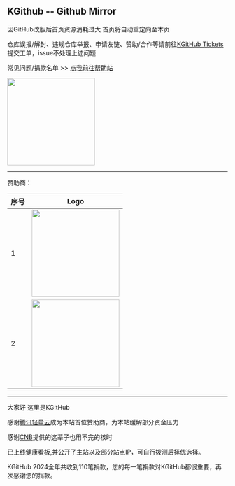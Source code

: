 ## KGithub -- Github Mirror

因GitHub改版后首页资源消耗过大 首页将自动重定向至本页

仓库误报/解封、违规仓库举报、申请友链、赞助/合作等请前往[KGitHub Tickets](https://ticket.kkgithub.com)提交工单，issue不处理上述问题

常见问题/捐款名单 >> [点我前往帮助站](https://help.kkgithub.com)

<a href="https://afdian.com/a/kgithub"><img width="200" src="https://pic1.afdiancdn.com/static/img/welcome/button-sponsorme.jpg" alt=""></a >

---------

赞助商：

| 序号 | Logo                                                         |
| ---- | ------------------------------------------------------------ |
| 1    | <a href="https://cloud.tencent.com/product/lighthouse?from=help.kkgithub.com&cps_key=e5032b6c916fa600e96dfcdad3034fe2"><img width="200" src="https://help.kkgithub.com/assets/images/sponsor/tencentcloud_lighthouse-bright.svg" alt=""></a > |
| 2    | <a href="https://cnb.cool"><img width="200" src="https://help.kkgithub.com/assets/images/sponsor/cnb-logo.jpg" alt=""></a > |

--------


大家好 这里是KGitHub



感谢[腾讯轻量云](https://cloud.tencent.com/product/lighthouse?from=kkgithub.com&cps_key=e5032b6c916fa600e96dfcdad3034fe2&cps_promotion_id=101568)成为本站首位赞助商，为本站缓解部分资金压力

感谢[CNB](https://cnb.cool)提供的这辈子也用不完的核时

已上线[健康看板](https://status.kkgithub.com/status/kgithub),并公开了主站以及部分站点IP，可自行拨测后择优选择。

KGitHub 2024全年共收到110笔捐款，您的每一笔捐款对KGitHub都很重要，再次感谢您的捐款。


